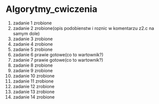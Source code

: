 # Algorytmy_cwiczenia
1. zadanie 1 zrobione
2. zadanie 2 zrobione(opis podobienstw i roznic w komentarzu z2.c na samym dole)
3. zadanie 3 zrobione
4. zadanie 4 zrobione
5. zadanie 5 zrobione
6. zadanie 6 prawie gotowe(co to wartownik?)
7. zadanie 7 prawie gotowe(co to wartownik?)
8. zadanie 8 zrobione
9. zadanie 9 zrobione
10. zadanie 10 zrobione
11. zadanie 11 zrobione
12. zadanie 12 zrobione
13. zadanie 13 zrobione
14. zadanie 14 zrobione